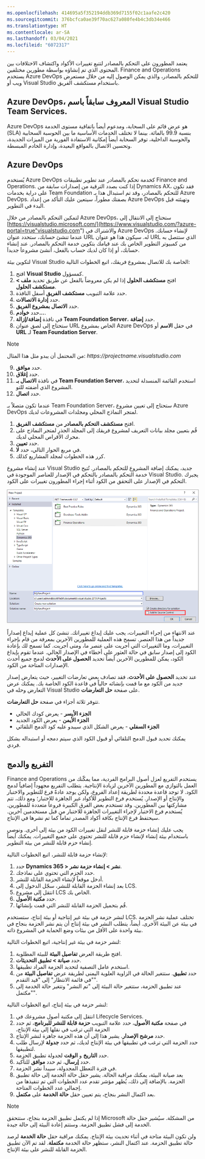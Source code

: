 ```yaml
---
ms.openlocfilehash: 414695a5f352194ddb369d7155f02c1aafe2c420
ms.sourcegitcommit: 376bcfca0ae39f70ac627a080fe4b4c3db34e466
ms.translationtype: HT
ms.contentlocale: ar-SA
ms.lasthandoff: 03/04/2021
ms.locfileid: "6072317"
---
```


يعتمد المطورون على التحكم بالمصادر لتتبع تغييرات الأكواد واكتشاف الاختلافات بين المحتوى الذي تم إنشاؤه بواسطة مطورين مختلفين. Finance and Operations يستخدم Azure DevOps للتحكم بالمصادر، والذي يمكن الوصول إليه من خلال مستعرض ويب أو Visual Studio باستخدام مستكشف الفريق.

## <a name="azure-devops-formerly-visual-studio-team-services"></a>Azure DevOps، المعروف سابقاً باسم Visual Studio Team Services.

Azure DevOps هو عرض قائم على السحابة، ومدعوم أيضاً باتفاقية مستوى الخدمة (SLA) بنسبة 99.9 بالمائة. بينما لا تختلف الخدمات الأساسية ما بين الحوسبة السحابية والحوسبة الداخلية، توفر السحابة أيضاً إمكانية الاستفادة الفورية من الميزات الجديدة، وتحسين الاتصال بالمواقع البعيدة، وإدارة الخادم المبسطة. 

## <a name="azure-devops"></a>Azure DevOps

يُستخدم Azure DevOps كخدمة تحكم بالمصادر عند تطوير تطبيقات Finance and Operations. إذا كنت بصدد الترقية من إصدارات سابقة من Dynamics AX، فقد تكون على دراية بخدمات Team Foundation للتحكم بالمصادر، وقد تم استبدال هذا بـ Azure DevOps. بصفتك مطوراً، سيتعين عليك التأكد من إعداد Azure DevOps وتهيئته قبل البدء في التطوير. 

لتمكين التحكم بالمصادر من خلال Azure DevOps، ستحتاج إلى الانتقال إلى [https://visualstudio.microsoft.com/](https://www.visualstudio.com/?azure-portal=true"visualstudio.com") والاشتراك في Azure DevOps لإنشاء حسابك. عندما تنشئ حسابك، ستحدد عنوان URL له. سيكون هذا هو عنوان URL الذي ستتصل به من كمبيوتر التطوير الخاص بك عند قيامك بتكوين خدمة التحكم بالمصادر. عند إنشاء حسابك، أو إذا كان لديك حساب بالفعل، أنشئ مشروعاَ جديداَ.

لتكوين بيئة Visual Studio الخاصة بك للاتصال بمشروع فريقك، اتبع الخطوات التالية:

1. افتح **Visual Studio** كمسؤول.
2.  افتح **مستكشف الحلول** إذا لم يكن معروضاً بالفعل عن طريق تحديد **ملف > مستكشف الحلول**.
3.  حدد علامة التبويب **مستكشف الفريق** أسفل النافذة.
4.  حدد **إدارة الاتصالات**. 
5.  حدد **الاتصال بمشروع الفريق**. 
6.  حدد **خوادم...**.
7.  في نافذة **إضافة/إزالة Team Foundation Server**، حدد **إضافة**. 
8.  ستحتاج إلى لصق عنوان URL الخاص بمشروع Azure DevOps في حقل **الاسم** أو **URL** لـ **Team Foundation Server**. 
   > [!NOTE]
   > من المحتمل أن يبدو مثل هذا المثال: *https:\//projectname.visualstudio.com*

9.  حدد **موافق**.
10. حدد **إغلاق**. 
11. في نافذة **الاتصال بـ Team Foundation Server**، استخدم القائمة المنسدلة لتحديد المشروع الذي أضفته للتو. 
12. حدد **اتصال**.

عندما تكون متصلاً بـ Team Foundation Server، ستحتاج إلى تعيين مشروع Azure DevOps لمتجر النماذج المحلي ومجلدات المشروعات لديك.

1.  افتح **مستكشف التحكم بالمصادر** من **مستكشف الفريق**.
2.  قُم بتعيين مجلد بيانات التعريف لمشروع فريقك إلى المجلد الجذر لمتجر النماذج على محرك الأقراص المحلي لديك.
3.  حدد **تعيين**.
4.  في مربع الحوار التالي، حدد **لا**.
5.  كرر هذه الخطوات لمجلد المشاريع كذلك.

عند إنشاء مشروع Visual Studio جديد، يمكنك إضافة المشروع للتحكم بالمصادر. تُتيح خدمة التحكم بالمصادر بالتحكم في الإصدار للعناصر الموجودة في Visual Studio. يجبرك التحكم في الإصدار على التحقق من الكود أثناء إجراء المطورون تغييرات على الكود.


[ ![لقطة شاشة لصفحة المشروع الجديد تُبرز خانة الاختيار "إضافة إلى التحكم بالمصادر".](../media/add-source-control.png) ](../media/add-source-control.png#lightbox)

عند الانتهاء من إجراء التغييرات، يجب عليك إيداع تغييراتك.
تنشئ كل عملية إيداع إصداراً جديداً من هذا العنصر. تسمح هذه العملية للمطورين الآخرين بمعرفة من قام بإجراء التغييرات، وما التغييرات التي أجريت على عنصر ما، ومتى أجريت. كما تسمح لك بإعادة الكود إلى إصدار سابق في حالة العثور على أخطاء في الإصدار الحالي. عندما تقوم بإيداع الكود، يمكن للمطورين الآخرين أيضاً تحديد **الحصول على الأحدث** لدمج جميع أحدث الإصدارات المتاحة من الكود.

عند تحديد **الحصول على الأحدث**، فقد تصادف بعض تعارضات التغيير، حيث يتعارض إصدار جديد من الكود مع ما قمت بإنشائه حالياً في قاعدة الكود الخاصة بك. يمكنك عرض التعارض وحله في Visual Studio على صفحة **حل التعارضات**.

تتوفر ثلاثة أجزاء في صفحة **حل التعارضات**.

-   **الجزء الأيسر** - يعرض كودك الحالي
-   **الجزء الأيمن** - يعرض الكود الجديد
-   **الجزء السفلي** - يعرض الشكل الذي سيبدو عليه كود الدمج التلقائي

يمكنك تحديد قبول الدمج التلقائي أو قبول الكود الذي سيتم دمجه أو استبداله بشكل فردي.

## <a name="branching-and-merging"></a>التفريع والدمج ##
Finance and Operations يستخدم التفريع لعزل أصول البرامج الفردية، مما يمكّنك من العمل بالتوازي مع المطورين الآخرين لزيادة الإنتاجية. يتطلب التفريع مجهوداً إضافياً لدمج الكود. لا توجد قاعدة محددة لطريقة إعداد الفروع، ولكن يوجد عادةً فرع للتطوير والاختبار والإنتاج أو الإصدار. يُستخدم فرع التطوير للأكواد غير الجاهزة للاختبار؛ ومع ذلك، تتم مشاركتها بين المطورين. وقد تستخدم بعض الفرق الكبيرة فروعاً متعددة للمطورين. يُستخدم فرع الاختبار لإجراء التغييرات الجاهزة للاختبار من قبل مستخدمين آخرين. سيحتفظ فرع الإنتاج بكافة أكواد المصدر تماماً كما تم نشرها في الإنتاج.

يجب عليك إنشاء حزمة قابلة للنشر لنقل تغييرات الكود من بيئة إلى أخرى. ونوصي باستخدام بيئة إنشاء لإنشاء حزم قابلة للنشر تحتوي على جميع التغييرات. يمكنك أيضاً إنشاء حزم قابلة للنشر من بيئة التطوير.

لإنشاء حزمة قابلة للنشر، اتبع الخطوات التالية:

1.  حدد **Dynamics 365 > نشر > إنشاء حزمة نشر**.
2.  حدد الحزم التي تحتوي على نماذجك.
3.  أدخل موقعاً لإنشاء الحزمة القابلة للنشر.
4.  بعد إنشاء الحزمة القابلة للنشر، سجّل الدخول إلى LCS.
5.  انتقل إلى مشروع LCS الخاص بك.
6.  حدد **مكتبة الأصول**.
7.  قُم بتحميل الحزمة القابلة للنشر التي قمت بإنشائها.

لنشر حزمة في بيئة غير إنتاجية أو بيئة إنتاج، ستستخدم LCS. تختلف عملية نشر الحزمة في بيئة عن البيئة الأخرى. أيضاً، يتطلب النشر في بيئة إنتاج أن يتم نشر الحزمة بنجاح في بيئة واحدة على الأقل من بيئات وضع الحماية في المشروع ذاته.

لنشر حزمة في بيئة غير إنتاجية، اتبع الخطوات التالية:

1.  افتح طريقة العرض **تفاصيل البيئة** للبيئة المطلوبة.
2.  حدد **صيانة > تطبيق التحديثات**.
3.  استخدم عامل التصفية لتحديد الحزمة المراد تطبيقها.
4.  حدد **تطبيق**. ستتغير الحالة في الزاوية العلوية اليمنى لطريقة عرض **تفاصيل البيئة** من "في قائمة الانتظار" إلى "قيد التقدم".
5.  عند تطبيق الحزمة، ستتغير حالة البيئة إلى "تم النشر" وتتغير حالة الخدمة إلى "مكتمل".

لنشر حزمة في بيئة إنتاج، اتبع الخطوات التالية:

1.  انتقل إلى مكتبة أصول مشروعك في Lifecycle Services. 
2.  في صفحة **مكتبة الأصول**، حدد علامة التبويب **حزمة قابلة للنشر للبرنامج‬‬‏‫**، ثم حدد الحزمة التي ترغب في نقلها إلى بيئة الإنتاج، 
3.  حدد **مرشح الإصدار**. يشير هذا إلى أن هذه الحزمة جاهزة لنشر الإنتاج.
4.  حدد الحزمة التي ترغب في تطبيقها في بيئة الإنتاج لديك، ثم حدد **جدولة** لإرسال طلب لتطبيقها.
5.  حدد **التاريخ** و **الوقت** لجدولة تطبيق الحزمة. 
6.  حدد **إرسال**، ثم حدد **موافق** للتأكيد. 
7.  في فترة التعطل المجدولة، سيبدأ نشر الحزمة.
8.  بعد صيانة البيئة، يمكنك مراقبة الحالة. يشير حقل حالة الخدمة إلى حالة تطبيق الحزمة. بالإضافة إلى ذلك، يُظهر مؤشر تقدم عدد الخطوات التي تم تنفيذها من إجمالي عدد الخطوات المتاحة.
9.  بعد اكتمال النشر بنجاح، يتم تعيين حقل **حالة الخدمة** على **مكتمل**.

> [!NOTE]
> إذا لم يكتمل تطبيق الحزمة بنجاح، ستتحقق Microsoft من المشكلة. سيُشير حقل حالة الخدمة إلى فشل تطبيق الحزمة. وستتم إعادة البيئة إلى حالة جيدة.


ولن تكون البيئة متاحة في أثناء تحديث بيئة الإنتاج. يمكنك مراقبة حقل **حالة الخدمة** لرصد حالة تطبيق الحزمة. عند اكتمال النشر، ستظهر حالة الخدمة **مكتملة**. لقد تم الآن تطبيق الحزمة القابلة للنشر على بيئة الإنتاج.
